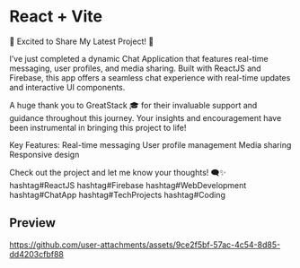 # React + Vite

🚀 Excited to Share My Latest Project! 🚀

I’ve just completed a dynamic Chat Application that features real-time messaging, user profiles, and media sharing. Built with ReactJS and Firebase, this app offers a seamless chat experience with real-time updates and interactive UI components.

A huge thank you to GreatStack 🎓 for their invaluable support and guidance throughout this journey. Your insights and encouragement have been instrumental in bringing this project to life!

Key Features:
Real-time messaging
User profile management
Media sharing
Responsive design

Check out the project and let me know your thoughts! 🗨️✨
hashtag#ReactJS hashtag#Firebase hashtag#WebDevelopment hashtag#ChatApp hashtag#TechProjects hashtag#Coding


## Preview 


https://github.com/user-attachments/assets/9ce2f5bf-57ac-4c54-8d85-dd4203cfbf88

